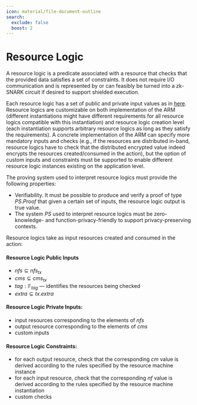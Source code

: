 ```yaml
---
icon: material/file-document-outline
search:
  exclude: false
  boost: 2
---
```


# Resource Logic
A resource logic is a predicate associated with a resource that checks that the provided data satisfies a set of constraints. It does not require I/O communication and is represented by or can feasibly be turned into a zk-SNARK circuit if desired to support shielded execution.

Each resource logic has a set of public and private input values as in [here](./../proving-system.md#public-and-private-inputs). Resource logics are customizable on both implementation of the ARM (different instantiations might have different requirements for all resource logics compatible with this instantiation) and resource logic creation level (each instantiation supports arbitrary resource logics as long as they satisfy the requirements). A concrete implementation of the ARM can specify more mandatory inputs and checks (e.g., if the resources are distributed in-band, resource logics have to check that the distributed encrypted value indeed encrypts the resources created/consumed in the action), but the option of custom inputs and constraints must be supported to enable different resource logic instances existing on the application level.

The proving system used to interpret resource logics must provide the following properties:

- Verifiability. It must be possible to produce and verify a proof of type $PS.Proof$ that given a certain set of inputs, the resource logic output is true value.
- The system $PS$ used to interpret resource logics must be zero-knowledge- and function-privacy-friendly to support privacy-preserving contexts.


Resource logics take as input resources created and consumed in the action:

#### Resource Logic Public Inputs

- $nfs \subseteq nfs_{tx}$
- $cms \subseteq cms_{tx}$
- $tag: \mathbb{F}_{tag}$ —  identifies the resources being checked
- $extra \subseteq tx.extra$

#### Resource Logic Private Inputs:

- input resources corresponding to the elements of $nfs$
- output resource corresponding to the elements of $cms$
- custom inputs

#### Resource Logic Constraints:

- for each output resource, check that the corresponding $cm$ value is derived according to the rules specified by the resource machine instance
- for each input resource, check that the corresponding $nf$ value is derived according to the rules specified by the resource machine instantiation
- custom checks